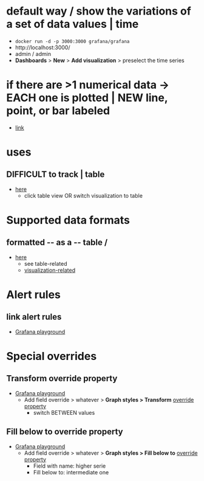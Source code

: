 # default way / show the variations of a set of data values | time
* `docker run -d -p 3000:3000 grafana/grafana`
* http://localhost:3000/
* admin / admin
* **Dashboards** > **New** > **Add visualization** > preselect the time series

# if there are >1 numerical data -> EACH one is plotted | NEW line, point, or bar labeled
* [link](https://play.grafana.org/d/000000016/time-series-graphs?orgId=1&from=2025-10-10T06:26:43.638Z&to=2025-10-10T07:26:43.638Z&timezone=browser&editPanel=1&viewPanel=panel-1)

# uses
## DIFFICULT to track | table
* [here](https://play.grafana.org/d/000000016/time-series-graphs?orgId=1&from=now-1h&to=now&timezone=browser&tab=queries&editPanel=1)
  * click table view OR switch visualization to table

# Supported data formats
## formatted -- as a -- table /

* [here](https://play.grafana.org/goto/af0m4sjm36vi8c?orgId=1)
  * see table-related
  * [visualization-related](https://play.grafana.org/d/000000016/time-series-graphs?orgId=1&from=now-1h&to=now&timezone=browser&tab=queries&editPanel=1)

# Alert rules
## link alert rules
* [Grafana playground](https://alfredotic0809.grafana.net/d/b572f479-0c5d-4e28-a716-8ee0e24a1cbd/billing-usage?orgId=1&from=now%2FM&to=now&timezone=utc&var-org_slug=alfredotic0809&var-org_id=1537652&var-metrics_id=$__all&var-logs_id=$__all&var-traces_id=$__all&var-grafana_id=$__all&var-profiles_id=$__all&var-eval_time=1760299545&var-is_customer_of_grafana=1&var-is_customer_of_partner=0&editPanel=29&tab=alert)

# Special overrides
## Transform override property
* [Grafana playground](https://play.grafana.org/d/000000016/time-series-graphs?orgId=1&from=now-1h&to=now&timezone=browser&editPanel=1)
  * Add field override > whatever > **Graph styles > Transform** [override property](#field-overrides)
    * switch BETWEEN values
## Fill below to override property
* [Grafana playground](https://play.grafana.org/d/000000016/time-series-graphs?orgId=1&from=now-1h&to=now&timezone=browser&editPanel=220)
  * Add field override > whatever > **Graph styles > Fill below to** [override property](#field-overrides)
    * Field with name: higher serie
    * Fill below to: intermediate one
